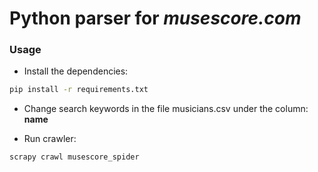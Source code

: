 # Python parser for <i>musescore.com</i>

### Usage
* Install the dependencies:
```bash
pip install -r requirements.txt
```
* Change search keywords in the file musicians.csv under the column: <b>name</b>

* Run crawler:
```bash
scrapy crawl musescore_spider
```
